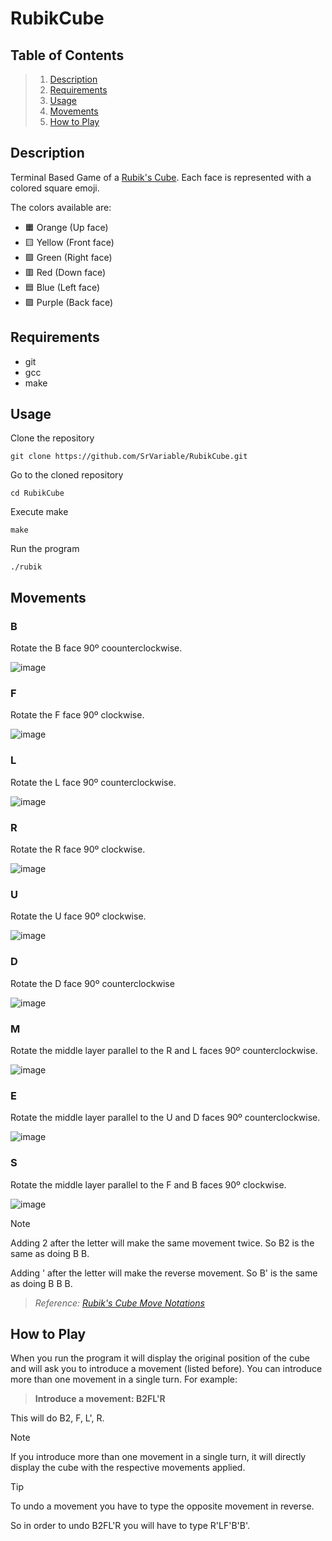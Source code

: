 # RubikCube

## Table of Contents
> 1. [Description](#description)
> 2. [Requirements](#requirements)
> 3. [Usage](#usage)
> 4. [Movements](#movements)
> 5. [How to Play](#how-to-play)

## Description

Terminal Based Game of a [Rubik's Cube](https://en.wikipedia.org/wiki/Rubik%27s_Cube). Each face is represented with a colored square emoji.

The colors available are:

- 🟧 Orange (Up face)
- 🟨 Yellow (Front face)
- 🟩 Green (Right face)
- 🟥 Red (Down face)
- 🟦 Blue (Left face)
- 🟪 Purple (Back face)

## Requirements

- git
- gcc
- make

## Usage

Clone the repository

```Shell
git clone https://github.com/SrVariable/RubikCube.git
```

Go to the cloned repository

```Shell
cd RubikCube
```

Execute make

```Shell
make
```

Run the program

```Shell
./rubik
```

## Movements

### B

Rotate the B face 90º coounterclockwise.

![image](https://github.com/SrVariable/RubikCube/assets/96599624/bf3ef4ba-4a76-4268-82b5-d616c9248e09)

### F

Rotate the F face 90º clockwise.

![image](https://github.com/SrVariable/RubikCube/assets/96599624/04a1aafa-2142-439a-a28d-bdd2ff8065a0)

### L

Rotate the L face 90º counterclockwise.

![image](https://github.com/SrVariable/RubikCube/assets/96599624/1024e8f6-50c9-4b28-b785-4a3b43acac15)

### R

Rotate the R face 90º clockwise.

![image](https://github.com/SrVariable/RubikCube/assets/96599624/e70b8213-7262-4bfd-8a86-ad4b2d3a7b7e)

### U

Rotate the U face 90º clockwise.

![image](https://github.com/SrVariable/RubikCube/assets/96599624/dfd7de1a-4753-49f0-be05-5f770b8015cd)

### D

Rotate the D face 90º counterclockwise

![image](https://github.com/SrVariable/RubikCube/assets/96599624/7ecdad07-3fff-41e6-80c8-81aca961d771)

### M

Rotate the middle layer parallel to the R and L faces 90º counterclockwise.

![image](https://github.com/SrVariable/RubikCube/assets/96599624/17a55662-69bf-4c67-a367-72717774ca22)

### E

Rotate the middle layer parallel to the U and D faces 90º counterclockwise.

![image](https://github.com/SrVariable/RubikCube/assets/96599624/e40616d0-7d62-4521-b5b6-34bbfdfe6a96)

### S

Rotate the middle layer parallel to the F and B faces 90º clockwise.

![image](https://github.com/SrVariable/RubikCube/assets/96599624/49b210bd-0db1-445d-a1ff-beff1241bca3)

> [!NOTE]
> Adding 2 after the letter will make the same movement twice. So B2 is the same as doing B B.
> 
> Adding \' after the letter will make the reverse movement. So B' is the same as doing B B B.

> _Reference: [Rubik's Cube Move Notations](https://www.rubiksplace.com/move-notations/)_

## How to Play

When you run the program it will display the original position of the cube and will ask you to introduce a movement (listed before). You can introduce more than one movement in a single turn. For example:

> **Introduce a movement: B2FL'R**

This will do B2, F, L', R.

> [!NOTE]
>
> If you introduce more than one movement in a single turn, it will directly display the cube with the respective movements applied.

> [!TIP]
> 
> To undo a movement you have to type the opposite movement in reverse.
>
> So in order to undo B2FL'R you will have to type R'LF'B'B'.
